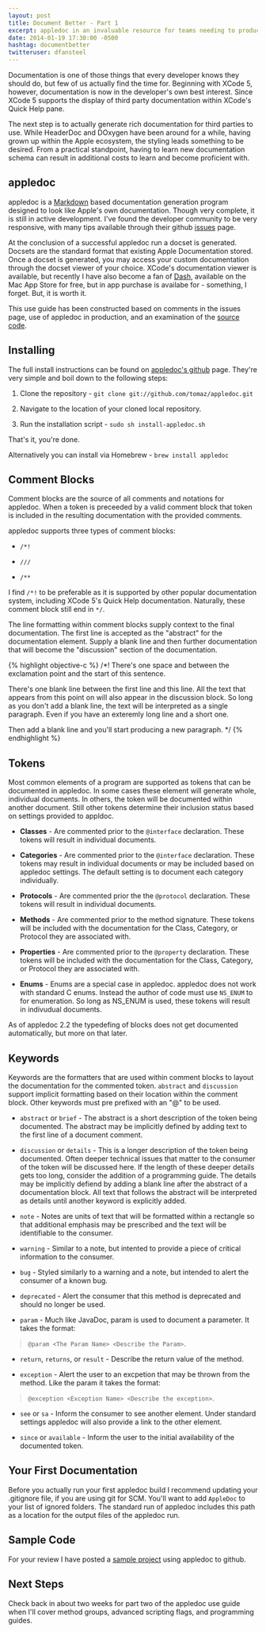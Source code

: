 ```yaml
---
layout: post
title: Document Better - Part 1
excerpt: appledoc in an invaluable resource for teams needing to produce high quality, Apple like documentation for their Mac and iOS products.  This post covers setup and basic use of appledoc.
date: 2014-01-19 17:30:00 -0500
hashtag: documentbetter
twitteruser: dfansteel
---
```

Documentation is one of those things that every developer knows they should do,
but few of us actually find the time for. Beginning with XCode 5, however,
documentation is now in the developer\'s own best interest. Since XCode 5 supports
the display of third party documentation within XCode\'s Quick Help pane.

The next step is to actually generate rich documentation for third parties to use.
While HeaderDoc and DOxygen have been around for a while, having grown up within
the Apple ecosystem, the styling leads something to be desired.  From a practical
standpoint, having to learn new documentation schema can result in additional costs
to learn and become proficient with.

appledoc
--------

appledoc is a [Markdown](http://daringfireball.net/projects/markdown/syntax#link "Markdown Syntax")
based documentation generation program designed to look like Apple\'s own
documentation. Though very complete, it is still in active development. I\'ve
found the developer community to be very responsive, with many tips available
through their github [issues](https://github.com/tomaz/appledoc/issues?state=open "appledoc Issues") page.

At the conclusion of a successful appledoc run a docset is generated.  Docsets are the standard format that
existing Apple Documentation stored.  Once a docset is generated, you may access your
custom documentation through the docset viewer of your choice.  XCode\'s documentation viewer
is available, but recently I have also become a fan of [Dash](https://itunes.apple.com/us/app/dash-docs-snippets/id458034879?mt=12),
available on the Mac App Store for free, but in app purchase is availabe for - something, I forget. But, it is worth it.

This use guide has been constructed based on comments in the issues page, use
of appledoc in production, and an examination of the [source code](https://github.com/tomaz/appledoc "appledoc on Github").

Installing
----------

The full install instructions can be found on [appledoc\'s github](https://github.com/tomaz/appledoc "appledoc on Github")
page. They\'re very simple and boil down to the following steps:

1. Clone the repository - `git clone git://github.com/tomaz/appledoc.git`

2. Navigate to the location of your cloned local repository.

3. Run the installation script - `sudo sh install-appledoc.sh`

That\'s it, you\'re done.

Alternatively you can install via Homebrew - `brew install appledoc`

Comment Blocks
--------------

Comment blocks are the source of all comments and notations for appledoc.
When a token is preceeded by a valid comment block that token is included
in the resulting documentation with the provided comments.

appledoc supports three types of comment blocks:

* `/*!`

* `///`

* `/**`

I find `/*!` to be preferable as it is supported by other popular documentation
system, including XCode 5\'s Quick Help documentation. Naturally, these comment
block still end in `*/`.

The line formatting within comment blocks supply context to the final
documentation. The first line is accepted as the \"abstract\" for the
documentation element. Supply a blank line and then further documentation that
will become the \"discussion\" section of the documentation.

{% highlight objective-c %}
/*! There's one space and between the exclamation point and the start of this sentence.

There's one blank line between the first line and this line. All the text that appears from this point on will also appear in the discussion block. So long as you don't add a blank line, the text will be
interpreted as a single paragraph. Even if you have an exteremly long line
and a short
one.

Then add a blank line and you'll start producing a new paragraph.
*/
{% endhighlight %}

Tokens
------

Most common elements of a program are supported as tokens that can be documented in appledoc.
In some cases these element will generate whole, individual documents.  In others, the token
will be documented within another document.  Still other tokens determine their inclusion status
based on settings provided to appldoc.

* **Classes** - Are commented prior to the `@interface` declaration. These tokens will result
in individual documents.

* **Categories** - Are commented prior to the `@interface` declaration. These tokens may result
in individual documents or may be included based on appledoc settings. The default setting is
to document each category individually.

* **Protocols** - Are commented prior the the `@protocol` declaration. These tokens will result
in individual documents.

* **Methods** - Are commented prior to the method signature.  These tokens will be included
with the documentation for the Class, Category, or Protocol they are associated with.

* **Properties** - Are commented prior to the `@property` declaration. These tokens will be
included with the documentation for the Class, Category, or Protocol they are associated with.

* **Enums** - Enums are a special case in appledoc.  appledoc does not work with standard C
enums.  Instead the author of code must use `NS_ENUM` to for enumeration.  So long as NS_ENUM
is used, these tokens will result in indivudual documents.

As of appledoc 2.2 the typedefing of blocks does not get documented automatically, but more
on that later.

Keywords
--------

Keywords are the formatters that are used within comment blocks to layout the documentation
for the commented token.  `abstract` and `discussion` support implicit formatting based
on their location within the comment block.  Other keywords must pre prefixed with an \"@\" to
be used.

* `abstract` or `brief` - The abstract is a short description of the token being documented.
The abstract may be implicitly defined by adding text to the first line of a document comment.

* `discussion` or `details` - This is a longer description of the token being documented.
Often deeper technical issues that matter to the consumer of the token will be discussed here.
If the length of these deeper details gets too long, consider the addition of a programming guide.
The details may be implicitly defiend by adding a blank line after the abstract of a documentation
block.  All text that follows the abstract will be interpreted as details until another keyword
is explicitly added.

* `note` - Notes are units of text that will be formatted within a rectangle so that additional
emphasis may be prescribed and the text will be identifiable to the consumer.

* `warning` - Similar to a note, but intented to provide a piece of critical information to the consumer.

* `bug` - Styled similarly to a warning and a note, but intended to alert the consumer of a known bug.

* `deprecated` - Alert the consumer that this method is deprecated and should no longer be used.

* `param` - Much like JavaDoc, param is used to document a parameter.  It takes the
format: 
> `@param <The Param Name> <Describe the Param>`.

* `return`, `returns`, or `result` - Describe the return value of the method.

* `exception` - Alert the user to an excpetion that may be thrown from the method. Like the param
it takes the format:
> `@exception <Exception Name> <Describe the exception>`.

* `see` or `sa` - Inform the consumer to see another element.  Under standard settings appledoc will
also provide a link to the other element.

* `since` or `available` - Inform the user to the initial availability of the documented token.

Your First Documentation
------------------------
Before you actually run your first appledoc build I recommend updating your .gitignore file,
if you are using git for SCM.  You\'ll want to add `AppleDoc` to your list of ignored folders.
The standard run of appledoc includes this path as a location for the output files of the
appledoc run.

Sample Code
-----------
For your review I have posted a [sample project](https://github.com/dpfannenstiel/RandomUserAPI/releases/tag/v1) using appledoc to github.

Next Steps
----------
Check back in about two weeks for part two of the appledoc use guide when I\'ll cover method groups, advanced scripting flags, and programming guides. 
